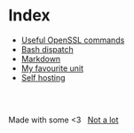 # Index

- [Useful OpenSSL commands](openssl.md)
- [Bash dispatch](dispatch.md)
- [Markdown](markdown.md)
- [My favourite unit](unit.md)
- [Self hosting](hosting.md)



<div id="comments" data-added="manually"></div>
<script src="/app.js" defer></script>

###  &nbsp;

Made with some <3 &nbsp; [Not a lot](https://github.com/jpedro/jpedro.github.io)
<!-- This ~~will be eventually~~ is generated. -->